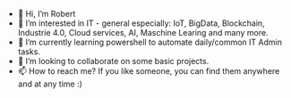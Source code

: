 - 👋 Hi, I’m Robert 
- 👀 I’m interested in IT - general especially: IoT, BigData, Blockchain, Industrie 4.0, Cloud services, AI,  Maschine Learing and many more. 
- 🌱 I’m currently learning powershell to automate daily/common IT Admin tasks.
- 💞️ I’m looking to collaborate on some basic projects.
- 📫 How to reach me? If you like someone, you can find them anywhere and at any time :)

<!---
robdur/robdur is a ✨ special ✨ repository because its `README.md` (this file) appears on your GitHub profile.
You can click the Preview link to take a look at your changes.
--->
